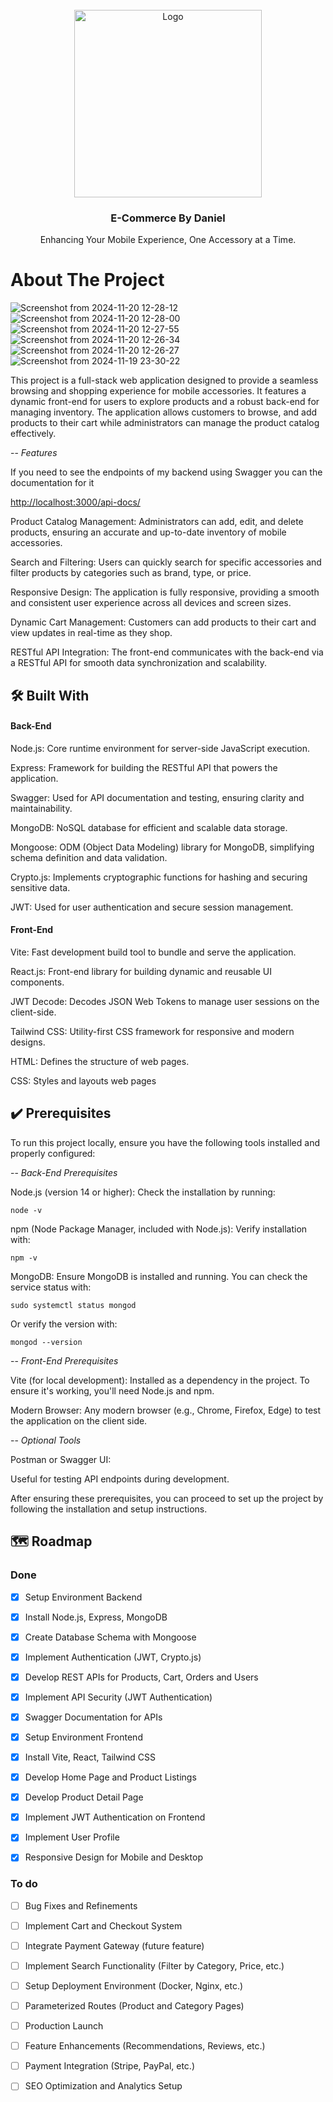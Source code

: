 <br/>
<div align="center">
<img src="https://github.com/user-attachments/assets/9b53da4b-cd74-4a0f-8df5-55e2f4960f8a" alt="Logo" width=300>

<h3 align="center">E-Commerce By Daniel</h3>
<p align="center">
Enhancing Your Mobile Experience, One Accessory at a Time.


  


</p>
</div>

# About The Project
![Screenshot from 2024-11-20 12-28-12](https://github.com/user-attachments/assets/7d2cfbd7-8600-4583-8661-8455318ac4fd)
![Screenshot from 2024-11-20 12-28-00](https://github.com/user-attachments/assets/7e1797f2-f60a-4c7f-85a2-82ba56dab272)
![Screenshot from 2024-11-20 12-27-55](https://github.com/user-attachments/assets/0a016aab-f3ba-40e2-8ae6-796462ecfc59)
![Screenshot from 2024-11-20 12-26-34](https://github.com/user-attachments/assets/2f8125c3-67a5-41b4-8e52-54abf112cd40)
![Screenshot from 2024-11-20 12-26-27](https://github.com/user-attachments/assets/726ef217-61e6-4429-a7b0-de29351aa804)
![Screenshot from 2024-11-19 23-30-22](https://github.com/user-attachments/assets/a6666eb5-502f-405a-9cc9-45aa2ace8b23)


This project is a full-stack web application designed to provide a seamless browsing and shopping experience for mobile accessories. It features a dynamic front-end for users to explore products and a robust back-end for managing inventory. 
The application allows customers to browse, and add products to their cart while administrators can manage the product catalog effectively.

-- *Features*

If you need to see the endpoints of my backend using Swagger you can the documentation for it

[http://localhost:3000/api-docs/](http://localhost:3000/api-docs/)

Product Catalog Management:
Administrators can add, edit, and delete products, ensuring an accurate and up-to-date inventory of mobile accessories.

Search and Filtering:
Users can quickly search for specific accessories and filter products by categories such as brand, type, or price.

Responsive Design:
The application is fully responsive, providing a smooth and consistent user experience across all devices and screen sizes.

Dynamic Cart Management:
Customers can add products to their cart and view updates in real-time as they shop.

RESTful API Integration:
The front-end communicates with the back-end via a RESTful API for smooth data synchronization and scalability.

## 🛠️ Built With

#### Back-End

Node.js: Core runtime environment for server-side JavaScript execution.

Express: Framework for building the RESTful API that powers the application.

Swagger: Used for API documentation and testing, ensuring clarity and maintainability.

MongoDB: NoSQL database for efficient and scalable data storage.

Mongoose: ODM (Object Data Modeling) library for MongoDB, simplifying schema definition and data validation.

Crypto.js: Implements cryptographic functions for hashing and securing sensitive data.

JWT: Used for user authentication and secure session management.




#### Front-End

   Vite: Fast development build tool to bundle and serve the application.
   
   React.js: Front-end library for building dynamic and reusable UI components.
   
   JWT Decode: Decodes JSON Web Tokens to manage user sessions on the client-side.
   
   Tailwind CSS: Utility-first CSS framework for responsive and modern designs.
   
   HTML: Defines the structure of web pages.
   
   CSS: Styles and layouts web pages


## ✔️ Prerequisites

To run this project locally, ensure you have the following tools installed and properly configured:

-- *Back-End Prerequisites*

Node.js (version 14 or higher):
Check the installation by running:
```
node -v  
```
npm (Node Package Manager, included with Node.js):
Verify installation with:
```
npm -v  
```
MongoDB:
Ensure MongoDB is installed and running. You can check the service status with:
```
sudo systemctl status mongod  
```
Or verify the version with:
```
mongod --version
``` 


-- *Front-End Prerequisites*

Vite (for local development):
Installed as a dependency in the project. To ensure it's working, you'll need Node.js and npm.

Modern Browser:
Any modern browser (e.g., Chrome, Firefox, Edge) to test the application on the client side.

-- *Optional Tools*

Postman or Swagger UI:

Useful for testing API endpoints during development.

After ensuring these prerequisites, you can proceed to set up the project by following the installation and setup instructions.


## 🗺️ Roadmap

### Done
 - [x] Setup Environment Backend

 - [x] Install Node.js, Express, MongoDB

 - [x] Create Database Schema with Mongoose

 - [x] Implement Authentication (JWT, Crypto.js)

 - [x] Develop REST APIs for Products, Cart, Orders and Users

 - [x] Implement API Security (JWT Authentication)

 - [x] Swagger Documentation for APIs

 - [x] Setup Environment Frontend

 - [x] Install Vite, React, Tailwind CSS

 - [x] Develop Home Page and Product Listings

 - [x] Develop Product Detail Page

 - [x] Implement JWT Authentication on Frontend

 - [x] Implement User Profile

 - [x] Responsive Design for Mobile and Desktop

### To do
 - [ ] Bug Fixes and Refinements

 - [ ] Implement Cart and Checkout System
   
 - [ ] Integrate Payment Gateway (future feature)
 
 - [ ] Implement Search Functionality (Filter by Category, Price, etc.)
 
 - [ ] Setup Deployment Environment (Docker, Nginx, etc.)

 - [ ] Parameterized Routes (Product and Category Pages)

 - [ ] Production Launch

 - [ ] Feature Enhancements (Recommendations, Reviews, etc.)

 - [ ] Payment Integration (Stripe, PayPal, etc.)

 - [ ] SEO Optimization and Analytics Setup
